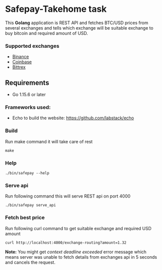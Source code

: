 # Safepay-Takehome task

This **Golang** application is REST API and fetches BTC/USD prices from several exchanges and tells which exchange will be suitable exchange to buy bitcoin and required amount of USD. 

### Supported exchanges
- [Binance](https://www.binance.com/)
- [Coinbase](https://pro.coinbase.com/)
- [Bittrex](https://global.bittrex.com/)


## Requirements
- Go 1.15.6 or later


### Frameworks used:

- Echo to build the website: https://github.com/labstack/echo

### Build 
Run make command it will take care of rest
```
make
```

### Help

``./bin/safepay --help``

### Serve api

Run following command this will serve REST api on port 4000

``./bin/safepay serve_api``

### Fetch best price
Run following curl command to get suitable exchange and required USD amount
```
curl http://localhost:4000/exchange-routing?amount=1.32
```

**Note:** You might get *context deadline exceeded* error message which means server was unable to fetch details from exchanges api in 5 seconds and cancels the request. 